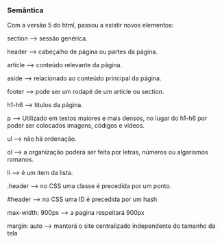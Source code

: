 ### Semântica
Com a versão 5 do html, passou a existir novos elementos:

section	--> sessão genérica.

header	--> cabeçalho de página ou partes da página.

article	--> conteúdo relevante da página.

aside	--> relacionado ao conteúdo principal da página.

footer	--> pode ser um rodapé de um article ou section.

h1-h6	--> titulos da página.

p		--> Utilizado em testos maiores e mais densos, no lugar do h1-h6 por poder ser colocados imagens, códigos e videos.

ul		--> não há ordenação.

ol 		--> a organização poderá ser feita por letras, números ou algarismos romanos.

li		--> é um item da lista.

.header 	--> no CSS uma classe é precedida por um ponto.

#header 	--> no CSS uma ID é precedida por um hash

max-width: 900px --> a pagina respeitará 900px

margin: auto 	--> manterá o site centralizado independente do tamanho da tela